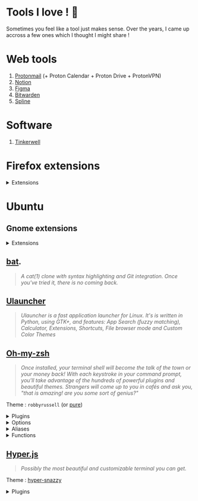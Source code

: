 # Tools I love ! 🤩
Sometimes you feel like a tool just makes sense. Over the years, I came up accross a few ones which I thought I might share !

# Web tools
1. [Protonmail](https://protonmail.com/) (+ Proton Calendar + Proton Drive + ProtonVPN)
2. [Notion](https://notion.so/)
3. [Figma](https://figma.com/)
4. [Bitwarden](https://bitwarden.com/)
5. [Spline](https://spline.design/)

# Software
1. [Tinkerwell](https://tinkerwell.app/)

# Firefox extensions
<details>
  <summary>Extensions</summary>
  
  1. Don't track me Google
  2. DuckDuckGo Privacy Essentials
  3. Facebook container
  4. Fake filler
  5. Fontanello
  6. Gesturify
  7. HTTPS everywhere
  8. Popup Blocker Ultimate
  9. Search by image
  10. Simple translate
  11. Temp mail
  12. Wappalyzer
  14. React Developer tools
  15. Vue.js devtools
  16. Webhint
</details>
  
# Ubuntu
## Gnome extensions
<details>
  <summary>Extensions</summary>
  
  1. Burn my windows
  2. Clipboard indicator
  3. Color picker
  4. Removable Drive Menu
  5. Screenshot Tool
  6. Lock keys
  7. Refresh Wifi Connections
  8. Remove Alt+Tab Delay v2
  9. NoAnnoyance v2
</details>

## [bat](https://github.com/sharkdp/bat).
>  _A cat(1) clone with syntax highlighting and Git integration. Once you've tried it, there is no coming back._

## [Ulauncher](https://ulauncher.io/)
> _Ulauncher is a fast application launcher for Linux. It's is written in Python, using GTK+, and features: App Search (fuzzy matching), Calculator, Extensions, Shortcuts, File browser mode and Custom Color Themes_

## [Oh-my-zsh](https://ohmyz.sh/)
> _Once installed, your terminal shell will become the talk of the town or your money back! With each keystroke in your command prompt, you'll take advantage of the hundreds of powerful plugins and beautiful themes. Strangers will come up to you in cafés and ask you, "that is amazing! are you some sort of genius?"_

Theme : `robbyrussell` (or [pure](https://github.com/sindresorhus/pure))  

<details>
  <summary>Plugins</summary>
  
  1. zsh-autosuggestions
  2. zsh-syntax-highlighting
  3. git
  4. npm
  5. colored-man-pages
  6. extract
  7. gitfast
  8. laravel
  9. node
  10. gitignore
  11. heroku
  12. autoupdate
</details>

<details>
  <summary>Options</summary>
  
  1. `setopt autocd`
  2. `unsetopt nomatch`
</details>

<details>
  <summary>Aliases</summary>
  
  ```bash
  alias hyperconfig="nano ~/.hyper.js"
  alias zshconfig="nano ~/.zshrc"
  alias zshup="source ~/.zshrc"
  alias cat="bat"
  alias python='ipython3'
  alias arti='php artisan'
  alias c="code"
  ```
</details>

<details>
  <summary>Functions</summary>
  
  ```bash
  function lazygit() {
    git add -A
    git commit
    git push
  }
  function update() {
    sudo apt update
    sudo apt dist-upgrade -y
    sudo apt autoremove -y
    sudo apt clean
    notify-send "Update" "System has been successfully updated." -t 500
  }
  ```
</details>

## [Hyper.js](https://hyper.is/)
> _Possibly the most beautiful and customizable terminal you can get._

Theme : [hyper-snazzy](https://www.npmjs.com/package/hyper-snazzy)  
<details>
  <summary>Plugins</summary>
  
  1. [hyperpower](https://www.npmjs.com/package/hyperpower)
  2. [hyper-drop-file](https://www.npmjs.com/package/hyper-drop-file)
  3. [hyper-statusline](https://www.npmjs.com/package/hyper-statusline)
</details>
